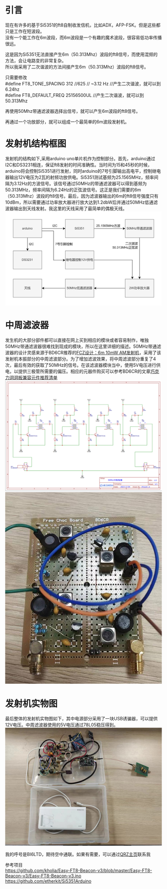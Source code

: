 # 引言
现在有许多的基于Si5351的ft8自制收发信机，比如ADX，AFP-FSK。但是这些都只是工作在短波段。  
没有一个能工作在6m波段，而6m波段是一个有趣的魔术波段，很容易低功率传播很远。  

这是因为Si5351无法直接产生6m（50.313Mhz）波段的ft8信号，而使用混频的方法，会让电路变的非常复杂。  
所以我采用了二次谐波的方法间接产生6m（50.313Mhz）波段的ft8信号。  

只需要修改  
#define FT8_TONE_SPACING       312 //625          // ~3.12 Hz     //产生二次谐波，就可以到6.24hz  
#define FT8_DEFAULT_FREQ        25156500UL   //产生二次谐波，就可以到50.313Mhz  

再使用50Mhz带通滤波器选择出信号，就可以产生6m波段的ft8信号。

再通过一个功放部分，就可以组成一个最简单的6m波段发射机。

# 发射机结构框图
发射机的结构如下,采用arduino uno单片机作为控制部分。首先，arduino通过I2C和DS3231相连，保证ft8发射的时间准确性。当时间为15和45秒的时候，arduino将会控制Si5351进行发射，同时arduino的7号引脚输出高电平，控制继电器输出12V电压为2瓦的射频功放供电。Si5351测试基频为25.1565MHz，频率间隔为3.12Hz的方波信号。该信号通过50MHz的带通滤波器可以得到基频为50.313MHz，频率间隔为6.24Hz的正弦波信号。这正是我们需要的6m（50.313Mhz）波段的ft8信号。最后，因为滤波器输出的6m的ft8信号强度只有10dBm，所以需要通过功率放大器进行放大达到1.2dbW后并通过50MHz低通滤波器输出到天线发射。我这里的天线采用了最简单的偶极天线。
![](/发射机结构框图.png "发射机结构框图")

# 中周滤波器
发生机的大部分部件都可以直接在网上买到相应的模块或者容易制作，唯独50MHz带通滤波器很难找到现成的模块，所以在这里详细的描述。50MHz带通滤波器的设计灵感来源于BD6CR推荐的[FCZ设计：6m 10mW AM发射机](https://mp.weixin.qq.com/s/AetS39uVVhYQ-F7M1klsOw)，采用了该发射机本振部分的中周滤波部分。为了增加滤波效果，将中周滤波部分重复了4次，最后有效的获取了50MHz的信号。在该滤波器模块当中，使用5V电压进行供电，以提供三极管所需要的偏压。相应的元器件购买可以参考BD6CR的文章[巧克力洞洞板兼容元件推荐清单](https://mp.weixin.qq.com/s/ajzGyxk936OTM2Bte2V80g)
![](/中周滤波器电路图.png "中周滤波器实物图")
![](/中周滤波器实物图.jpg "中周滤波器实物图")

# 发射机实物图
最后整体的发射机实物图如下，其中电源部分采用了一块USB诱骗器，可以提供12V电压。中周滤波器使用的5V电压通过78L05稳压得到。
![](/发射机实物图.jpg "发射机实物图")

我的呼号是BI6LTD，期待空中通联。如果有需要，可以通过[QRZ主页](https://www.qrz.com/db/BI6LTD)联系我


参考项目  
https://github.com/kholia/Easy-FT8-Beacon-v3/blob/master/Easy-FT8-Beacon-v3/Easy-FT8-Beacon-v3.ino  
https://github.com/etherkit/Si5351Arduino  
